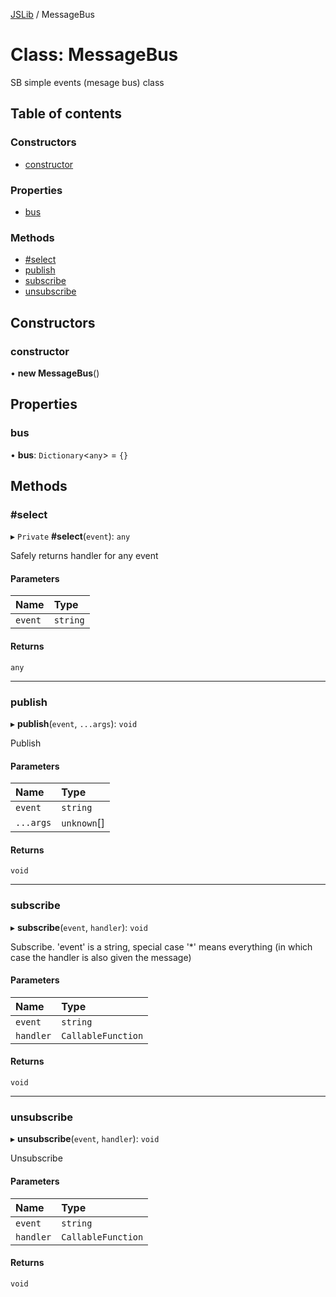 [JSLib](../README.md) / MessageBus

# Class: MessageBus

SB simple events (mesage bus) class

## Table of contents

### Constructors

- [constructor](MessageBus.md#constructor)

### Properties

- [bus](MessageBus.md#bus)

### Methods

- [#select](MessageBus.md##select)
- [publish](MessageBus.md#publish)
- [subscribe](MessageBus.md#subscribe)
- [unsubscribe](MessageBus.md#unsubscribe)

## Constructors

### constructor

• **new MessageBus**()

## Properties

### bus

• **bus**: `Dictionary`<`any`\> = `{}`

## Methods

### #select

▸ `Private` **#select**(`event`): `any`

Safely returns handler for any event

#### Parameters

| Name | Type |
| :------ | :------ |
| `event` | `string` |

#### Returns

`any`

___

### publish

▸ **publish**(`event`, `...args`): `void`

Publish

#### Parameters

| Name | Type |
| :------ | :------ |
| `event` | `string` |
| `...args` | `unknown`[] |

#### Returns

`void`

___

### subscribe

▸ **subscribe**(`event`, `handler`): `void`

Subscribe. 'event' is a string, special case '*' means everything
 (in which case the handler is also given the message)

#### Parameters

| Name | Type |
| :------ | :------ |
| `event` | `string` |
| `handler` | `CallableFunction` |

#### Returns

`void`

___

### unsubscribe

▸ **unsubscribe**(`event`, `handler`): `void`

Unsubscribe

#### Parameters

| Name | Type |
| :------ | :------ |
| `event` | `string` |
| `handler` | `CallableFunction` |

#### Returns

`void`
